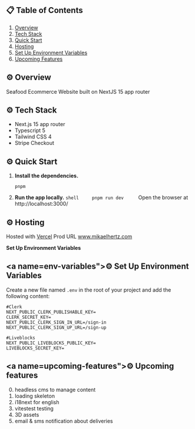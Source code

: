 ## 📋 <a name="table">Table of Contents</a>

1. [Overview](#introduction)
2. [Tech Stack](#tech-stack)
3. [Quick Start](#quick-start)
4. [Hosting](#hosting)
5. [Set Up Environment Variables](#env-variables)
6. [Upcoming Features](#upcoming-features)

## <a name="introduction">⚙️ Overview</a>

Seafood Ecommerce Website built on NextJS 15 app router

## <a name="tech-stack">⚙️ Tech Stack</a>

- Next.js 15 app router
- Typescript 5
- Tailwind CSS 4
- Stripe Checkout

## <a name="quick-start">⚙️ Quick Start</a>

1.  **Install the dependencies.**

    ```shell
    pnpm
    ```

2.  **Run the app locally.** `shell     pnpm run dev     ` Open the browser at
    http://localhost:3000/

## <a name="hosting">⚙️ Hosting</a>

Hosted with [Vercel](https://vercel.com/) Prod URL www.mikaelhertz.com

**Set Up Environment Variables**

## <a name=env-variables">⚙️ Set Up Environment Variables</a>

Create a new file named `.env` in the root of your project and add the following
content:

```env
#Clerk
NEXT_PUBLIC_CLERK_PUBLISHABLE_KEY=
CLERK_SECRET_KEY=
NEXT_PUBLIC_CLERK_SIGN_IN_URL=/sign-in
NEXT_PUBLIC_CLERK_SIGN_UP_URL=/sign-up

#Liveblocks
NEXT_PUBLIC_LIVEBLOCKS_PUBLIC_KEY=
LIVEBLOCKS_SECRET_KEY=
```

## <a name=upcoming-features">⚙️ Upcoming features</a>

0. headless cms to manage content
1. loading skeleton
2. i18next for english
3. vitestest testing
4. 3D assets
5. email & sms notification about deliveries
